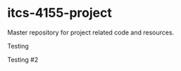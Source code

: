 # itcs-4155-project
Master repository for project related code and resources.

Testing

Testing #2

